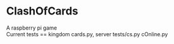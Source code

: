 # ClashOfCards
A raspberry pi game
<br>Current tests == kingdom cards.py, server tests/cs.py cOnline.py
